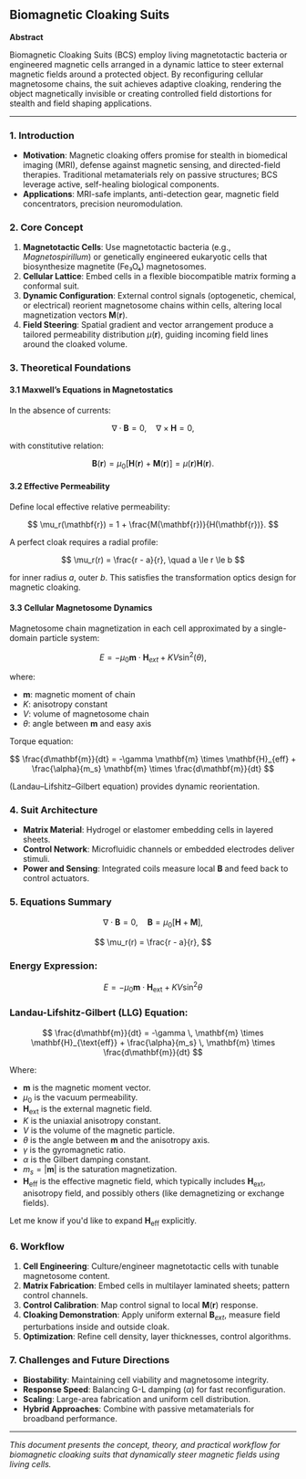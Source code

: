 ## Biomagnetic Cloaking Suits

**Abstract**

Biomagnetic Cloaking Suits (BCS) employ living magnetotactic bacteria or engineered magnetic cells arranged in a dynamic lattice to steer external magnetic fields around a protected object. By reconfiguring cellular magnetosome chains, the suit achieves adaptive cloaking, rendering the object magnetically invisible or creating controlled field distortions for stealth and field shaping applications.

---

### 1. Introduction

* **Motivation**: Magnetic cloaking offers promise for stealth in biomedical imaging (MRI), defense against magnetic sensing, and directed-field therapies. Traditional metamaterials rely on passive structures; BCS leverage active, self-healing biological components.
* **Applications**: MRI-safe implants, anti-detection gear, magnetic field concentrators, precision neuromodulation.

### 2. Core Concept

1. **Magnetotactic Cells**: Use magnetotactic bacteria (e.g., *Magnetospirillum*) or genetically engineered eukaryotic cells that biosynthesize magnetite (Fe₃O₄) magnetosomes.
2. **Cellular Lattice**: Embed cells in a flexible biocompatible matrix forming a conformal suit.
3. **Dynamic Configuration**: External control signals (optogenetic, chemical, or electrical) reorient magnetosome chains within cells, altering local magnetization vectors $\mathbf{M}(\mathbf{r})$.
4. **Field Steering**: Spatial gradient and vector arrangement produce a tailored permeability distribution $\mu(\mathbf{r})$, guiding incoming field lines around the cloaked volume.

### 3. Theoretical Foundations

#### 3.1 Maxwell’s Equations in Magnetostatics

In the absence of currents:

$$
\nabla \cdot \mathbf{B} = 0, \quad \nabla \times \mathbf{H} = 0,
$$

with constitutive relation:

$$
\mathbf{B}(\mathbf{r}) = \mu_0[\mathbf{H}(\mathbf{r}) + \mathbf{M}(\mathbf{r})] = \mu(\mathbf{r})\mathbf{H}(\mathbf{r}).
$$

#### 3.2 Effective Permeability

Define local effective relative permeability:

$$
\mu_r(\mathbf{r}) = 1 + \frac{M(\mathbf{r})}{H(\mathbf{r})}.
$$

A perfect cloak requires a radial profile:

$$
\mu_r(r) = \frac{r - a}{r}, \quad a \le r \le b
$$

for inner radius $a$, outer $b$. This satisfies the transformation optics design for magnetic cloaking.

#### 3.3 Cellular Magnetosome Dynamics

Magnetosome chain magnetization in each cell approximated by a single-domain particle system:

$$
E = -\mu_0 \mathbf{m} \cdot \mathbf{H}_{ext} + K V \sin^2(\theta),
$$

where:

* $\mathbf{m}$: magnetic moment of chain
* $K$: anisotropy constant
* $V$: volume of magnetosome chain
* $\theta$: angle between $\mathbf{m}$ and easy axis

Torque equation:

$$
\frac{d\mathbf{m}}{dt} = -\gamma \mathbf{m} \times \mathbf{H}_{eff} + \frac{\alpha}{m_s} \mathbf{m} \times \frac{d\mathbf{m}}{dt}
$$

(Landau–Lifshitz–Gilbert equation) provides dynamic reorientation.

### 4. Suit Architecture

* **Matrix Material**: Hydrogel or elastomer embedding cells in layered sheets.
* **Control Network**: Microfluidic channels or embedded electrodes deliver stimuli.
* **Power and Sensing**: Integrated coils measure local $\mathbf{B}$ and feed back to control actuators.

### 5. Equations Summary

$$
\nabla \cdot \mathbf{B} = 0, \quad \mathbf{B} = \mu_0[\mathbf{H} + \mathbf{M}],
$$

$$
\mu_r(r) = \frac{r - a}{r},
$$


### Energy Expression:

$$
E = -\mu_0 \mathbf{m} \cdot \mathbf{H}_{\text{ext}} + K V \sin^2\theta
$$

### Landau-Lifshitz-Gilbert (LLG) Equation:

$$
\frac{d\mathbf{m}}{dt} = -\gamma \, \mathbf{m} \times \mathbf{H}_{\text{eff}} + \frac{\alpha}{m_s} \, \mathbf{m} \times \frac{d\mathbf{m}}{dt}
$$

Where:

* $\mathbf{m}$ is the magnetic moment vector.
* $\mu_0$ is the vacuum permeability.
* $\mathbf{H}_{\text{ext}}$ is the external magnetic field.
* $K$ is the uniaxial anisotropy constant.
* $V$ is the volume of the magnetic particle.
* $\theta$ is the angle between $\mathbf{m}$ and the anisotropy axis.
* $\gamma$ is the gyromagnetic ratio.
* $\alpha$ is the Gilbert damping constant.
* $m_s = |\mathbf{m}|$ is the saturation magnetization.
* $\mathbf{H}_{\text{eff}}$ is the effective magnetic field, which typically includes $\mathbf{H}_{\text{ext}}$, anisotropy field, and possibly others (like demagnetizing or exchange fields).

Let me know if you'd like to expand $\mathbf{H}_{\text{eff}}$ explicitly.


### 6. Workflow

1. **Cell Engineering**: Culture/engineer magnetotactic cells with tunable magnetosome content.
2. **Matrix Fabrication**: Embed cells in multilayer laminated sheets; pattern control channels.
3. **Control Calibration**: Map control signal to local $\mathbf{M}(\mathbf{r})$ response.
4. **Cloaking Demonstration**: Apply uniform external $\mathbf{B}_{ext}$, measure field perturbations inside and outside cloak.
5. **Optimization**: Refine cell density, layer thicknesses, control algorithms.

### 7. Challenges and Future Directions

* **Biostability**: Maintaining cell viability and magnetosome integrity.
* **Response Speed**: Balancing G-L damping ($\alpha$) for fast reconfiguration.
* **Scaling**: Large-area fabrication and uniform cell distribution.
* **Hybrid Approaches**: Combine with passive metamaterials for broadband performance.

---

*This document presents the concept, theory, and practical workflow for biomagnetic cloaking suits that dynamically steer magnetic fields using living cells.*

